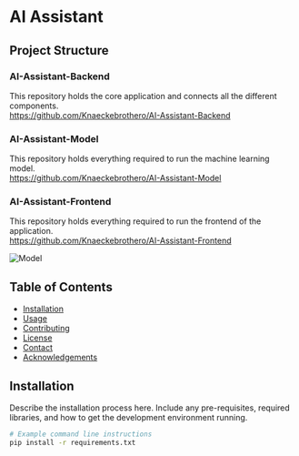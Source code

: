 # AI Assistant

## Project Structure
### AI-Assistant-Backend
This repository holds the core application and connects all the different components.<br>
https://github.com/Knaeckebrothero/AI-Assistant-Backend <br>
### AI-Assistant-Model
This repository holds everything required to run the machine learning model.<br>
https://github.com/Knaeckebrothero/AI-Assistant-Model <br>
### AI-Assistant-Frontend
This repository holds everything required to run the frontend of the application.<br>
https://github.com/Knaeckebrothero/AI-Assistant-Frontend <br>

![Model](https://github.com/Knaeckebrothero/AGI-Assistant-Model/assets/104355357/a992fecd-8d4d-4e96-90a2-9ae59f6269ef)

## Table of Contents

- [Installation](#installation)
- [Usage](#usage)
- [Contributing](#contributing)
- [License](#license)
- [Contact](#contact)
- [Acknowledgements](#acknowledgements)

## Installation

Describe the installation process here. Include any pre-requisites, required libraries, and how to get the development environment running.

```bash
# Example command line instructions
pip install -r requirements.txt
